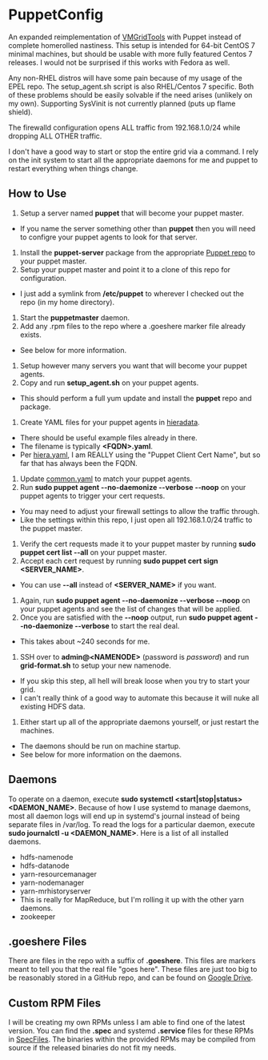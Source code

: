 PuppetConfig
============

An expanded reimplementation of [VMGridTools](https://github.com/dkwasny/VMGridTools) with Puppet instead of complete homerolled nastiness.
This setup is intended for 64-bit CentOS 7 minimal machines, but should be usable with more fully featured Centos 7 releases.
I would not be surprised if this works with Fedora as well.

Any non-RHEL distros will have some pain because of my usage of the EPEL repo.
The setup_agent.sh script is also RHEL/Centos 7 specific.
Both of these problems should be easily solvable if the need arises (unlikely on my own).
Supporting SysVinit is not currently planned (puts up flame shield).

The firewalld configuration opens ALL traffic from 192.168.1.0/24 while dropping ALL OTHER traffic.

I don't have a good way to start or stop the entire grid via a command.
I rely on the init system to start all the appropriate daemons for me and puppet to restart everything when things change.

How to Use
------------
1. Setup a server named **puppet** that will become your puppet master.
 * If you name the server something other than **puppet** then you will need to configre your puppet agents to look for that server.
1. Install the **puppet-server** package from the appropriate [Puppet repo](https://docs.puppetlabs.com/guides/puppetlabs_package_repositories.html) to your puppet master.
1. Setup your puppet master and point it to a clone of this repo for configuration.
 * I just add a symlink from **/etc/puppet** to wherever I checked out the repo (in my home directory).
1. Start the **puppetmaster** daemon.
1. Add any .rpm files to the repo where a .goeshere marker file already exists.
 * See below for more information.
1. Setup however many servers you want that will become your puppet agents.
1. Copy and run **setup_agent.sh** on your puppet agents.
 * This should perform a full yum update and install the **puppet** repo and package.
1. Create YAML files for your puppet agents in [hieradata](https://github.com/dkwasny/PuppetConfig/tree/master/hieradata).
 * There should be useful example files already in there.
 * The filename is typically **\<FQDN\>.yaml**.
 * Per [hiera.yaml](https://github.com/dkwasny/PuppetConfig/blob/master/hiera.yaml), I am REALLY using the "Puppet Client Cert Name", but so far that has always been the FQDN.
1. Update [common.yaml](https://github.com/dkwasny/PuppetConfig/blob/master/hieradata/common.yaml) to match your puppet agents.
1. Run **sudo puppet agent --no-daemonize --verbose --noop** on your puppet agents to trigger your cert requests.
 * You may need to adjust your firewall settings to allow the traffic through.
 * Like the settings within this repo, I just open all 192.168.1.0/24 traffic to the puppet master.
1. Verify the cert requests made it to your puppet master by running **sudo puppet cert list --all** on your puppet master.
1. Accept each cert request by running **sudo puppet cert sign \<SERVER_NAME\>**.
 * You can use **--all** instead of **\<SERVER_NAME\>** if you want.
1. Again, run **sudo puppet agent --no-daemonize --verbose --noop** on your puppet agents and see the list of changes that will be applied.
1. Once you are satisfied with the **--noop** output, run **sudo puppet agent --no-daemonize --verbose** to start the real deal.
 * This takes about ~240 seconds for me.
1. SSH over to **admin@\<NAMENODE\>** (password is *password*) and run **grid-format.sh** to setup your new namenode.
 * If you skip this step, all hell will break loose when you try to start your grid.
 * I can't really think of a good way to automate this because it will nuke all existing HDFS data.
1. Either start up all of the appropriate daemons yourself, or just restart the machines.
 * The daemons should be run on machine startup.
 * See below for more information on the daemons.

Daemons
-----------
To operate on a daemon, execute **sudo systemctl \<start|stop|status\> \<DAEMON_NAME\>**.
Because of how I use systemd to manage daemons, most all daemon logs will end up in systemd's journal instead of being separate files in /var/log.
To read the logs for a particular daemon, execute **sudo journalctl -u \<DAEMON_NAME\>**.
Here is a list of all installed daemons.
* hdfs-namenode
* hdfs-datanode
* yarn-resourcemanager
* yarn-nodemanager
* yarn-mrhistoryserver
 * This is really for MapReduce, but I'm rolling it up with the other yarn daemons.
* zookeeper

.goeshere Files
-----------
There are files in the repo with a suffix of **.goeshere**.
This files are markers meant to tell you that the real file "goes here".
These files are just too big to be reasonably stored in a GitHub repo, and can be found on [Google Drive](https://drive.google.com/folderview?id=0BxpgL9f7eLyfUHhqWlRtRHRQS28&usp=sharing).

Custom RPM Files
-----------
I will be creating my own RPMs unless I am able to find one of the latest version.
You can find the **.spec** and systemd **.service** files for these RPMs in [SpecFiles](https://github.com/dkwasny/SpecFiles).
The binaries within the provided RPMs may be compiled from source if the released binaries do not fit my needs.
